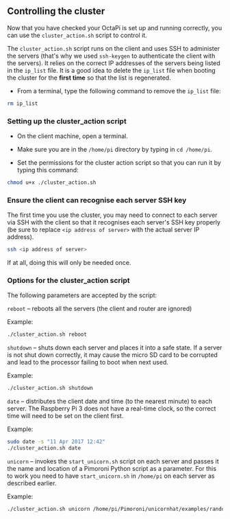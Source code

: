 ## Controlling the cluster

Now that you have checked your OctaPi is set up and running correctly, you can use the `cluster_action.sh` script to control it.

The `cluster_action.sh` script runs on the client and uses SSH to administer the servers (that's why we used `ssh-keygen` to authenticate the client with the servers). It relies on the correct IP addresses of the servers being listed in the `ip_list` file. It is a good idea to delete the `ip_list` file when booting the cluster for the **first time** so that the list is regenerated.

- From a terminal, type the following command to remove the `ip_list` file:

 ```bash
 rm ip_list
 ```

### Setting up the cluster_action script
- On the client machine, open a terminal.

- Make sure you are in the `/home/pi` directory by typing in `cd /home/pi`.

- Set the permissions for the cluster action script so that you can run it by typing this command:

 ```bash
 chmod u+x ./cluster_action.sh
 ```

### Ensure the client can recognise each server SSH key
The first time you use the cluster, you may need to connect to each server via SSH with the client so that it recognises each server's SSH key properly (be sure to replace `<ip address of server>` with the actual server IP address).

```bash
ssh <ip address of server>
```

If at all, doing this will only be needed once.

### Options for the cluster_action script

The following parameters are accepted by the script:

`reboot` – reboots all the servers (the client and router are ignored)

Example:

```bash
./cluster_action.sh reboot
```

`shutdown` – shuts down each server and places it into a safe state. If a server is not shut down correctly, it may cause the micro SD card to be corrupted and lead to the processor failing to boot when next used.

Example:

```bash
./cluster_action.sh shutdown
```

`date` – distributes the client date and time (to the nearest minute) to each server. The Raspberry Pi 3 does not have a real-time clock, so the correct time will need to be set on the client first.

Example:

```bash
sudo date -s "11 Apr 2017 12:42"
./cluster_action.sh date
```

`unicorn` – invokes the `start_unicorn.sh` script on each server and passes it the name and location of a Pimoroni Python script as a parameter. For this to work you need to have `start_unicorn.sh` in `/home/pi` on each server as described earlier.

Example:

```bash
./cluster_action.sh unicorn /home/pi/Pimoroni/unicornhat/examples/random_sparkles.py
```

